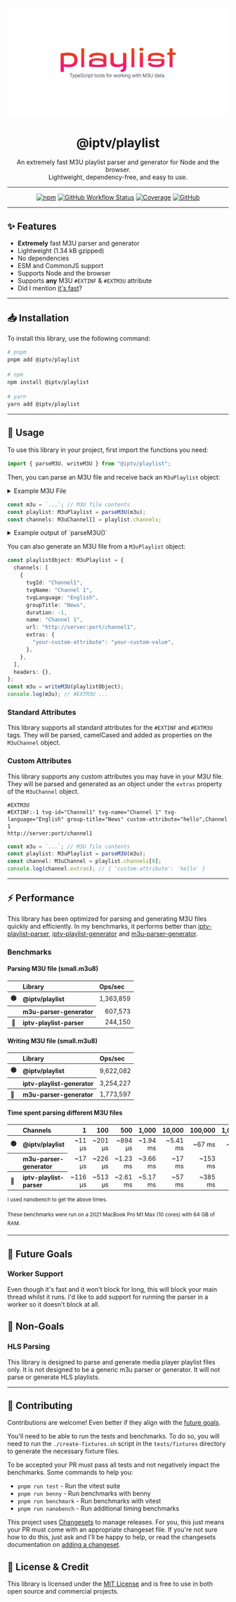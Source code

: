 <div align="center">
  <picture>
    <source media="(prefers-color-scheme: dark)" srcset="./logo-dark.svg">
    <img alt="Playlist. TypeScript tools for working with M3U playlist data." src="./logo.svg">
  </picture>

# @iptv/playlist

An extremely fast M3U playlist parser and generator for Node and the browser. <br>Lightweight, dependency-free, and easy to use.

---

[![npm](https://img.shields.io/npm/v/@iptv/playlist?style=flat-square)](https://www.npmjs.com/package/@iptv/playlist)
[![GitHub Workflow Status](https://img.shields.io/github/actions/workflow/status/ektotv/playlist/ci.yml?branch=main&style=flat-square)](https://github.com/ektotv/playlist/actions/workflows/ci.yml)
[![Coverage](https://img.shields.io/endpoint?url=https://gist.githubusercontent.com/evoactivity/7c8deb6342792baafac8834185e96476/raw/iptv_playlist_coverage.json&style=flat-square)](https://github.com/ektotv/playlist/tree/main/tests)
[![GitHub](https://img.shields.io/github/license/ektotv/playlist?style=flat-square)](LICENSE.md)

</div>

---

## ✨ Features

- **Extremely** fast M3U parser and generator
- Lightweight (1.34 kB gzipped)
- No dependencies
- ESM and CommonJS support
- Supports Node and the browser
- Supports **any** M3U `#EXTINF` & `#EXTM3U` attribute
- Did I mention [it's fast](#-performance)?

---

## 📥 Installation

To install this library, use the following command:

```bash
# pnpm
pnpm add @iptv/playlist

# npm
npm install @iptv/playlist

# yarn
yarn add @iptv/playlist
```

---

## 🔧 Usage

To use this library in your project, first import the functions you need:

```typescript
import { parseM3U, writeM3U } from "@iptv/playlist";
```

Then, you can parse an M3U file and receive back an `M3uPlaylist` object:

<details>
  <summary>Example M3U File</summary>

Examples will be based on this M3U file, it can be found in the [tests/fixtures](tests/fixtures) directory.

```m3u
#EXTM3U
#EXTINF:-1 tvg-id="Channel1" tvg-name="Channel 1" tvg-language="English" group-title="News",Channel 1
http://server:port/channel1
```

</details>

```typescript
const m3u = `...`; // M3U file contents
const playlist: M3uPlaylist = parseM3U(m3u);
const channels: M3uChannel[] = playlist.channels;
```

<details>
  <summary>Example output of `parseM3U()`</summary>

```typescript
{
  channels: [
    {
      tvgId: 'Channel1',
      tvgName: 'Channel 1',
      tvgLanguage: 'English',
      groupTitle: 'News',
      duration: -1,
      name: 'Channel 1',
      url: 'http://server:port/channel1',
      extras: {
        'your-custom-attribute': 'your-custom-value'
      }
    },
  ],
  headers: {}
}
```

</details>

You can also generate an M3U file from a `M3uPlaylist` object:

```typescript
const playlistObject: M3uPlaylist = {
  channels: [
    {
      tvgId: "Channel1",
      tvgName: "Channel 1",
      tvgLanguage: "English",
      groupTitle: "News",
      duration: -1,
      name: "Channel 1",
      url: "http://server:port/channel1",
      extras: {
        "your-custom-attribute": "your-custom-value",
      },
    },
  ],
  headers: {},
};
const m3u = writeM3U(playlistObject);
console.log(m3u); // #EXTM3U ...
```

### Standard Attributes

This library supports all standard attributes for the `#EXTINF` and `#EXTM3U` tags. They will be parsed, camelCased and added as properties on the `M3uChannel` object.

### Custom Attributes

This library supports any custom attributes you may have in your M3U file. They will be parsed and generated as an object under the `extras` property of the `M3uChannel` object.

```m3u
#EXTM3U
#EXTINF:-1 tvg-id="Channel1" tvg-name="Channel 1" tvg-language="English" group-title="News" custom-attribute="hello",Channel 1
http://server:port/channel1
```

```typescript
const m3u = `...`; // M3U file contents
const playlist: M3uPlaylist = parseM3U(m3u);
const channel: M3uChannel = playlist.channels[0];
console.log(channel.extras); // { 'custom-attribute': 'hello' }
```

---

## ⚡ Performance

This library has been optimized for parsing and generating M3U files quickly and efficiently. In my benchmarks, it performs better than [iptv-playlist-parser](https://www.npmjs.com/package/iptv-playlist-parser), [iptv-playlist-generator](https://www.npmjs.com/package/iptv-playlist-generator) and [m3u-parser-generator](https://www.npmjs.com/package//m3u-parser-generator).

### Benchmarks

#### Parsing M3U file (small.m3u8)

<table>
  <thead>
    <tr>
        <th align="left"></th>
        <th align="left">Library</th>
        <th align="left">Ops/sec</th>
      </tr>
  </thead>
  <tbody>
    <tr>
      <th>🟢</th>
      <th align="left">@iptv/playlist</th>
      <td align="right">1,363,859</td>
    </tr>
    <tr>
      <th></th>
      <th align="left">m3u-parser-generator</th>
      <td align="right">607,573</td>
    </tr>
    <tr>
      <th>🔴</th>
      <th align="left">iptv-playlist-parser</th>
      <td align="right">244,150</td>
    </tr>
  </tbody>
</table>

#### Writing M3U file (small.m3u8)

<table>
  <thead>
    <tr>
      <th align="left"></th>
      <th align="left">Library</th>
      <th align="left">Ops/sec</th>
    </tr>
  </thead>
  <tbody>
    <tr>
      <th align="left">🟢</th>
      <th align="left">@iptv/playlist</th>
      <td align="right">9,622,082</td>
    </tr>
     <tr>
      <th align="left"></th>
      <th align="left">iptv-playlist-generator</th>
      <td align="right">3,254,227</td>
    </tr>
    <tr>
      <th align="left">🔴</th>
      <th align="left">m3u-parser-generator</th>
      <td align="right">1,773,597</td>
    </tr>
  </tbody>
</table>

#### Time spent parsing different M3U files

<table>
  <thead>
    <tr>
      <th align="left"></th>
      <th align="left">Channels</th>
      <th align="right">1</th>
      <th align="right">100</th>
      <th align="right">500</th>
      <th align="right">1,000</th>
      <th align="right">10,000</th>
      <th align="right">100,000</th>
      <th align="right">1,000,000</th>
    </tr>
  </thead>
  <tbody>
    <tr>
      <th align="left">🟢</th>
      <th align="left">@iptv/playlist</th>
      <td align="right">~11 μs</td>
      <td align="right">~201 μs</td>
      <td align="right">~894 μs</td>
      <td align="right">~1.94 ms</td>
      <td align="right">~5.41 ms</td>
      <td align="right">~67 ms</td>
      <td align="right">~681 ms</td>
    </tr>
    <tr>
      <th align="left"></th>
      <th align="left">m3u-parser-generator</th>
      <td align="right">~17 μs</td>
      <td align="right">~226 μs</td>
      <td align="right">~1.23 ms</td>
      <td align="right">~3.66 ms</td>
      <td align="right">~17 ms</td>
      <td align="right">~153 ms</td>
      <td align="right">~1.68 s</td>
    </tr>
    <tr>
      <th align="left">🔴</th>
      <th align="left">iptv-playlist-parser</th>
      <td align="right">~116 μs</td>
      <td align="right">~513 μs</td>
      <td align="right">~2.61 ms</td>
      <td align="right">~5.17 ms</td>
      <td align="right">~57 ms</td>
      <td align="right">~385 ms</td>
      <td align="right">~3.94 s</td>
    </tr>
  </tbody>
</table>

<p><sup>I used nanobench to get the above times.</sup></p>

<p><sup>These benchmarks were run on a 2021 MacBook Pro M1 Max (10 cores) with 64 GB of RAM.</sup></p>

---

## 🎯 Future Goals

### Worker Support

Even though it's fast and it won't block for long, this will block your main thread whilst it runs. I'd like to add support for running the parser in a worker so it doesn't block at all.

## 🚫 Non-Goals

### HLS Parsing

This library is designed to parse and generate media player playlist files only. It is not designed to be a generic m3u parser or generator. It will not parse or generate HLS playlists.

---

## 🤝 Contributing

Contributions are welcome! Even better if they align with the [future goals](#-future-goals).

You'll need to be able to run the tests and benchmarks. To do so, you will need to run the `./create-fixtures.sh` script in the `tests/fixtures` directory to generate the necessary fixture files.

To be accepted your PR must pass all tests and not negatively impact the benchmarks. Some commands to help you:

- `pnpm run test` - Run the vitest suite
- `pnpm run benny` - Run benchmarks with benny
- `pnpm run benchmark` - Run benchmarks with vitest
- `pnpm run nanobench` - Run additional timing benchmarks

This project uses [Changesets](https://github.com/changesets/changesets) to manage releases. For you, this just means your PR must come with an appropriate changeset file. If you're not sure how to do this, just ask and I'll be happy to help, or read the changesets documentation on [adding a changeset](https://github.com/changesets/changesets/blob/main/docs/adding-a-changeset.md).

## 📄 License & Credit

This library is licensed under the [MIT License](https://github.com/ektotv/playlist/LICENSE.md) and is free to use in both open source and commercial projects.
